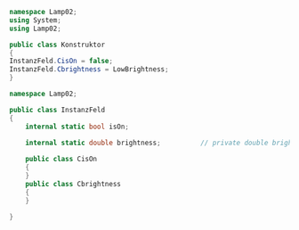 ﻿````csharp
namespace Lamp02;
using System;
using Lamp02;

public class Konstruktor
{
InstanzFeld.CisOn = false;
InstanzFeld.Cbrightness = LowBrightness;
}
````

````csharp
namespace Lamp02;

public class InstanzFeld
{
    internal static bool isOn;

    internal static double brightness;          // private double brightness;
    
    public class CisOn
    {
    }
    public class Cbrightness
    {
    }

}
````